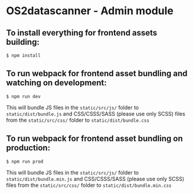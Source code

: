 # OS2datascanner - Admin module

## To install everything for frontend assets building:

`$ npm install`

## To run webpack for frontend asset bundling and watching on development:

`$ npm run dev`

This will bundle JS files in the `static/src/js/` folder to `static/dist/bundle.js` and CSS/CSSS/SASS (please use only SCSS) files from the `static/src/css/` folder to `static/dist/bundle.css`

## To run webpack for frontend asset bundling on production:

`$ npm run prod`

This will bundle JS files in the `static/src/js/` folder to `static/dist/bundle.min.js` and CSS/CSSS/SASS (please use only SCSS) files from the `static/src/css/` folder to `static/dist/bundle.min.css`
